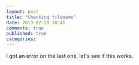 ```yaml
---
layout: post
title: "Checking filename"
date: 2013-07-29 18:41
comments: true
published: true
categories: 
---
```

I got an error on the last one, let's see if this works.

